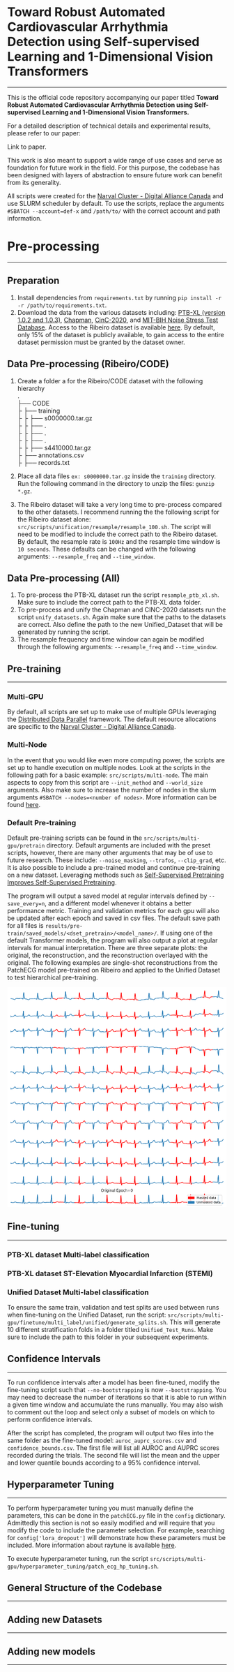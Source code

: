 # Toward Robust Automated Cardiovascular Arrhythmia Detection using Self-supervised Learning and 1-Dimensional Vision Transformers
***

This is the official code repository accompanying our paper titled **Toward Robust Automated Cardiovascular Arrhythmia Detection using Self-supervised Learning and 1-Dimensional Vision Transformers.**

For a detailed description of technical details and experimental results, please refer to our paper:

Link to paper.

This work is also meant to support a wide range of use cases and serve as foundation for future work in the field.
For this purpose, the codebase has been designed with layers of abstraction to ensure future work can benefit from its generality.

All scripts were created for the [Narval Cluster - Digital Alliance Canada](https://docs.alliancecan.ca/wiki/Narval/en) and use
SLURM scheduler by default. To use the scripts, replace the arguments `#SBATCH --account=def-x` and `/path/to/` with the correct
account and path information.


# Pre-processing
***

## Preparation
1. Install dependencies from `requirements.txt` by running `pip install -r -r /path/to/requirements.txt`.
2. Download the data from the various datasets including: [PTB-XL (version 1.0.2 and 1.0.3)](https://physionet.org/content/ptb-xl/1.0.3/), 
[Chapman](https://physionet.org/content/ecg-arrhythmia/1.0.0/), [CinC-2020](https://physionet.org/content/challenge-2020/1.0.2/), 
and [MIT-BIH Noise Stress Test Database](https://www.physionet.org/content/nstdb/1.0.0/). Access to the Ribeiro dataset
is available [here](https://antonior92.github.io/datasets). By default, only 15% of the dataset is publicly available,
to gain access to the entire dataset permission must be granted by the dataset owner.


## Data Pre-processing (Ribeiro/CODE)
1. Create a folder a for the Ribeiro/CODE dataset with the following hierarchy  
.  
├── CODE  
├   ├── training  
├   ├   ├──  s0000000.tar.gz  
├   ├   ├── .  
├   ├   ├── .  
├   ├   ├── .  
├   ├   ├── s4410000.tar.gz  
├   ├── annotations.csv  
├   ├── records.txt

2. Place all data files `ex: s0000000.tar.gz` inside the `training` directory. Run the following command in the directory to unzip the files:
`gunzip *.gz`.

3. The Ribeiro dataset will take a very long time to pre-process compared to the other datasets. I recommend running the
the following script for the Ribeiro dataset alone: `src/scripts/unification/resample/resample_100.sh`. The script will need to be modified to include the correct path to the Ribeiro dataset. By default, the
resample rate is `100Hz` and the resample time window is `10 seconds`. These defaults can be changed with the following arguments:
`--resample_freq` and `--time_window`.


## Data Pre-processing (All)
1. To pre-process the PTB-XL dataset run the script `resample_ptb_xl.sh`. Make sure to include the correct path to the PTB-XL data folder.
2. To pre-process and unify the Chapman and CINC-2020 datasets run the script `unify_datasets.sh`. Again make sure that the paths to the datasets are correct.
Also define the path to the new Unified_Dataset that will be generated by running the script.
3. The resample frequency and time window can again be modified through the following arguments:
`--resample_freq` and `--time_window`.


## Pre-training
***

### Multi-GPU
By default, all scripts are set up to make use of multiple GPUs leveraging the [Distributed Data Parallel](https://pytorch.org/tutorials/intermediate/ddp_tutorial.html)
framework. The default resource allocations are specific to the [Narval Cluster - Digital Alliance Canada](https://docs.alliancecan.ca/wiki/Narval/en).

### Multi-Node
In the event that you would like even more computing power, the scripts are set up to handle execution on multiple nodes.
Look at the scripts in the following path for a basic example: `src/scripts/multi-node`. The main aspects to copy from
this script are `--init_method` and `--world_size` arguments. Also make sure to increase the number of nodes in the slurm
arguments `#SBATCH --nodes=<number of nodes>`. More information can be found [here](https://docs.alliancecan.ca/wiki/Technical_documentation).

### Default Pre-training

Default pre-training scripts can be found in the `src/scripts/multi-gpu/pretrain` directory. Default arguments are included with the preset scripts,
however, there are many other arguments that may be of use to future research. These include: `--noise_masking`,
`--trafos`, `--clip_grad`, etc. It is also possible to include a pre-trained model and continue pre-training on a new dataset.
Leveraging methods such as [Self-Supervised Pretraining Improves Self-Supervised Pretraining](https://arxiv.org/abs/2103.12718).

The program will output a saved model at regular intervals defined by `--save_every=n`, and a different model whenever it obtains a better performance metric.
Training and validation metrics for each gpu will also be updated after each epoch and saved in csv files. The default save path for 
all files is `results/pre-train/saved_models/<dset_pretrain>/<model_name>/`. If using one of the default Transformer models, 
the program will also output a plot at regular intervals for manual interpretation. There are three separate plots:
the original, the reconstruction, and the reconstruction overlayed with the original. The following examples are single-shot reconstructions from the PatchECG model
pre-trained on Ribeiro and applied to the Unified Dataset to test hierarchical pre-training.

![alt text](images/Original%20Epoch=0.png)


## Fine-tuning
***

### PTB-XL dataset Multi-label classification


### PTB-XL dataset ST-Elevation Myocardial Infarction (STEMI)


### Unified Dataset Multi-label classification
To ensure the same train, validation and test splits are used between runs when fine-tuning on the Unified Dataset, run 
the script: `src/scripts/multi-gpu/finetune/multi_label/unified/generate_splits.sh`. This will generate 10 different stratification folds
in a folder titled `Unified_Test_Runs`. Make sure to include the path to this folder in your subsequent experiments.

## Confidence Intervals
***
To run confidence intervals after a model has been fine-tuned, modify the fine-tuning script such that `--no-bootstrapping` is now `--bootstrapping`. You may need to decrease
the number of iterations so that it is able to run within a given time window and accumulate the runs manually. You may also wish to comment out the loop and select only a subset of models on which to perform confidence intervals.

After the script has completed, the program will output two files into the same folder as the fine-tuned model: `auroc_auprc_scores.csv` 
and `confidence_bounds.csv`. The first file will list all AUROC and AUPRC scores recorded during the trials. The second file
will list the mean and the upper and lower quantile bounds according to a 95% confidence interval.

## Hyperparameter Tuning
***
To perform hyperparameter tuning you must manually define the parameters, this can be done in the `patchECG.py` file in the `config` dictionary. 
Admittedly this section is not so easily modified and will require that you modify the code to include the parameter selection. 
For example, searching for `config['lora_dropout']` will demonstrate how these parameters must be included.
More information about raytune is available [here](https://docs.ray.io/en/latest/tune/index.html).

To execute hyperparameter tuning, run the script `src/scripts/multi-gpu/hyperparameter_tuning/patch_ecg_hp_tuning.sh`.



## General Structure of the Codebase
***

## Adding new Datasets
***

## Adding new models
***